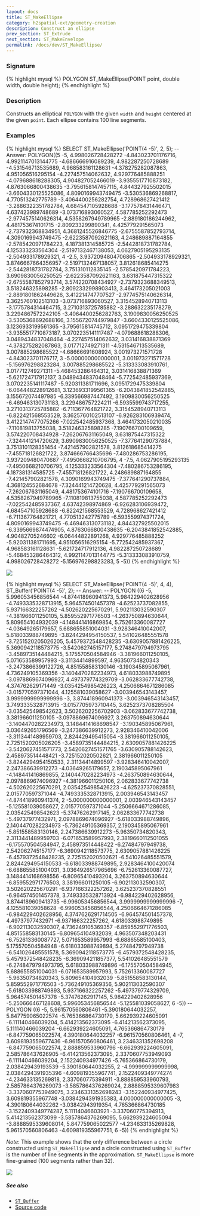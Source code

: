 ```yaml
---
layout: docs
title: ST_MakeEllipse
category: h2spatial-ext/geometry-creation
description: Construct an ellipse
prev_section: ST_Extrude
next_section: ST_MakeEnvelope
permalink: /docs/dev/ST_MakeEllipse/
---
```


### Signature

{% highlight mysql %}
POLYGON ST_MakeEllipse(POINT point, double width, double height);
{% endhighlight %}

### Description
Constructs an elliptical `POLYGON` with the given `width` and `height` centered
at the given `point`. Each ellipse contains 100 line segments.

### Examples

{% highlight mysql %}
SELECT ST_MakeEllipse('POINT(4 -5)', 2, 5);
-- Answer: POLYGON((5 -5, 4.998026728428272 -4.843023701176716, 4.9921147013144775 -4.686666916089239, 4.982287250728689 -4.531546713535689, 4.968583161128631 -4.378275282087863, 4.951056516295154 -4.227457514062632, 4.929776485888251 -4.079688618288305, 4.904827052466019 -3.9355517710873182, 4.8763066800438635 -3.7956158147457115, 4.844327925502015 -3.6604330125525086, 4.8090169943749475 -3.530536869268817, 4.770513242775789 -3.4064400256282754, 4.728968627421412 -3.2886322351782784, 4.684547105928688 -3.177578431446471, 4.637423989748689 -3.073716893060527, 4.587785252292473 -2.9774575140626314, 4.5358267949789965 -2.889180186244962, 4.481753674101715 -2.809233299890341, 4.425779291565073 -2.737932368834951, 4.3681245526846775 -2.6755587852793714, 4.3090169943749475 -2.6223587092621163, 4.248689887164855 -2.5785420971784223, 4.187381314585725 -2.5442818731782784, 4.125333233564304 -2.5197132467138053, 4.0627905195293135 -2.504933178929321, 4 -2.5, 3.9372094804706865 -2.504933178929321, 3.8746667664356957 -2.5197132467138057, 3.812618685414275 -2.5442818731782784, 3.751310112835145 -2.5785420971784223, 3.6909830056250525 -2.6223587092621163, 3.631875447315322 -2.6755587852793714, 3.574220708434927 -2.7379323688349513, 3.518246325898285 -2.8092332998903413, 3.464173205021003 -2.8891801862449626, 3.412214747707527 -2.9774575140626314, 3.3625760102513103 -3.073716893060527, 3.3154528940713113 -3.1775784314464715, 3.2710313725785882 -3.288632235178279, 3.2294867572242105 -3.4064400256282763, 3.1909830056250525 -3.5305368692688166, 3.1556720744979847 -3.6604330125525086, 3.1236933199561365 -3.795615814745712, 3.0951729475339804 -3.9355517710873187, 3.0702235141117487 -4.079688618288306, 3.0489434837048464 -4.227457514062632, 3.031416838871369 -4.378275282087863, 3.017712749271311 -4.531546713535689, 3.007885298685522 -4.68666691608924, 3.001973271571728 -4.843023701176717, 3 -5.000000000000001, 3.001973271571728 -5.156976298823284, 3.007885298685522 -5.313333083910761, 3.017712749271311 -5.468453286464312, 3.031416838871369 -5.621724717912137, 3.0489434837048464 -5.772542485937369, 3.0702235141117487 -5.920311381711696, 3.0951729475339804 -6.064448228912681, 3.1236933199561365 -6.2043841852542885, 3.155672074497985 -6.339566987447492, 3.1909830056250525 -6.469463130731183, 3.229486757224211 -6.5935599743717255, 3.2710313725785882 -6.711367764821722, 3.3154528940713113 -6.822421568553529, 3.3625760102513107 -6.926283106939474, 3.4122147477075266 -7.022542485937368, 3.4641732050210035 -7.110819813755038, 3.518246325898285 -7.190766700109659, 3.574220708434928 -7.262067631165049, 3.631875447315322 -7.324441214720629, 3.6909830056250525 -7.377641290737884, 3.7513101128351454 -7.421457902821578, 3.812618685414275 -7.455718126821722, 3.874666766435696 -7.480286753286195, 3.937209480470687 -7.4950668210706795, 4 -7.5, 4.0627905195293135 -7.4950668210706795, 4.125333233564304 -7.480286753286195, 4.187381314585725 -7.455718126821722, 4.248689887164855 -7.421457902821578, 4.3090169943749475 -7.377641290737884, 4.368124552684678 -7.324441214720628, 4.425779291565073 -7.262067631165049, 4.481753674101716 -7.190766700109658, 4.5358267949789965 -7.110819813755038, 4.587785252292473 -7.022542485937367, 4.63742398974869 -6.926283106939472, 4.684547105928688 -6.822421568553529, 4.728968627421412 -6.711367764821721, 4.770513242775789 -6.593559974371724, 4.8090169943749475 -6.469463130731182, 4.844327925502015 -6.3395669874474905, 4.8763066800438635 -6.2043841852542885, 4.90482705246602 -6.06444822891268, 4.929776485888252 -5.920311381711695, 4.951056516295154 -5.772542485937367, 4.968583161128631 -5.621724717912136, 4.982287250728689 -5.468453286464312, 4.9921147013144775 -5.313333083910759, 4.998026728428272 -5.156976298823283, 5 -5))
{% endhighlight %}

<img class="displayed" src="../ST_MakeEllipse_1.png"/>

{% highlight mysql %}
SELECT ST_MakeEllipse('POINT(4 -5)', 4, 4), 
       ST_Buffer('POINT(4 -5)', 2);
-- Answer:
--    POLYGON ((6 -5, 5.996053456856544 -4.874418960941373, 5.984229402628956 -4.7493335328713915, 5.964574501457378 -4.62523737082855, 5.937166322257262 -4.502620225670291, 5.902113032590307 -4.381966011250105, 5.859552971776503 -4.263750894630644, 5.809654104932039 -4.148441416869854, 5.752613360087727 -4.03649265179657, 5.688655851004031 -3.928346410042007, 5.618033988749895 -3.8244294954150537, 5.541026485551578 -3.7251520205026205, 5.4579372548428235 -3.6309057881426225, 5.3690942118573775 -3.542062745157177, 5.2748479794973795 -3.4589735144484215, 5.175570504584946 -3.381966011250105, 5.071653589957993 -3.31134414899597, 4.96350734820343 -3.2473866399122726, 4.851558583130146 -3.190345895067961, 4.736249105369356 -3.1404470282234973, 4.618033988749895 -3.0978869674096927, 4.497379774329709 -3.062833677742738, 4.374762629171449 -3.0354254985426223, 4.2506664671286085 -3.015770597371044, 4.125581039058627 -3.003946543143457, 3.9999999999999996 -3, 3.874418960941373 -3.003946543143457, 3.7493335328713915 -3.0157705973710445, 3.6252373708285504 -3.035425498542623, 3.5026202256702903 -3.062833677742738, 3.381966011250105 -3.0978869674096927, 3.263750894630644 -3.1404470282234973, 3.1484414168698547 -3.190345895067961, 3.036492651796569 -3.247386639912273, 2.928346410042006 -3.3113441489959703, 2.824429495415054 -3.381966011250105, 2.7251520205026205 -3.4589735144484215, 2.6309057881426225 -3.5420627451571773, 2.5420627451571765 -3.630905788142623, 2.458973514448421 -3.725152020502621, 2.381966011250105 -3.8244294954150533, 2.31134414899597 -3.928346410042007, 2.247386639912273 -4.03649265179657, 2.190345895067961 -4.148441416869855, 2.1404470282234973 -4.263750894630644, 2.0978869674096927 -4.381966011250106, 2.062833677742738 -4.502620225670291, 2.0354254985426223 -4.625237370828551, 2.015770597371044 -4.7493335328713915, 2.003946543143457 -4.874418960941374, 2 -5.000000000000001, 2.003946543143457 -5.125581039058627, 2.015770597371044 -5.2506664671286085, 2.035425498542623 -5.37476262917145, 2.062833677742738 -5.49737977432971, 2.0978869674096927 -5.618033988749896, 2.1404470282234973 -5.736249105369357, 2.190345895067961 -5.851558583130146, 2.247386639912273 -5.96350734820343, 2.3113441489959703 -6.071653589957993, 2.3819660112501055 -6.175570504584947, 2.458973514448422 -6.27484797949738, 2.542062745157177 -6.3690942118573775, 2.6309057881426225 -6.4579372548428235, 2.725152020502621 -6.541026485551579, 2.8244294954150533 -6.618033988749895, 2.9283464100420074 -6.688655851004031, 3.0364926517965696 -6.752613360087727, 3.1484414168698556 -6.80965410493204, 3.263750894630644 -6.859552971776503, 3.381966011250105 -6.902113032590307, 3.502620225670291 -6.937166322257262, 3.625237370828551 -6.964574501457378, 3.7493335328713924 -6.984229402628956, 3.8744189609413735 -6.996053456856544, 3.9999999999999996 -7, 4.125581039058628 -6.996053456856544, 4.2506664671286085 -6.984229402628956, 4.3747626291714505 -6.964574501457378, 4.49737977432971 -6.937166322257262, 4.618033988749895 -6.902113032590307, 4.736249105369357 -6.859552971776503, 4.851558583130145 -6.809654104932039, 4.963507348203431 -6.752613360087727, 5.071653589957993 -6.68865585100403, 5.175570504584948 -6.618033988749894, 5.27484797949738 -6.541026485551578, 5.3690942118573775 -6.4579372548428235, 5.4579372548428235 -6.369094211857377, 5.541026485551579 -6.2748479794973795, 5.618033988749896 -6.175570504584945, 5.688655851004031 -6.071653589957993, 5.752613360087727 -5.96350734820343, 5.809654104932039 -5.851558583130144, 5.859552971776503 -5.736249105369356, 5.902113032590307 -5.618033988749893, 5.937166322257262 -5.497379774329709, 5.964574501457378 -5.37476262917145, 5.984229402628956 -5.250666467128608, 5.996053456856544 -5.125581039058627, 6 -5))
--    POLYGON ((6 -5, 5.961570560806461 -5.390180644032257, 5.847759065022574 -5.765366864730179, 5.662939224605091 -6.111140466039204, 5.414213562373095 -6.414213562373095, 5.111140466039204 -6.662939224605091, 4.765366864730179 -6.847759065022574, 4.390180644032257 -6.961570560806461, 4 -7, 3.6098193559677436 -6.961570560806461, 3.2346331352698208 -6.847759065022574, 2.888859533960796 -6.662939224605091, 2.585786437626905 -6.414213562373095, 2.3370607753949093 -6.111140466039204, 2.152240934977426 -5.765366864730179, 2.038429439193539 -5.390180644032255, 2 -4.999999999999998, 2.0384294391935396 -4.609819355967741, 2.1522409349774274 -4.234633135269818, 2.337060775394911 -3.888859533960793, 2.5857864376269073 -3.5857864376269024, 2.8888595339607983 -3.3370607753949075, 3.2346331352698243 -3.152240934977425, 3.609819355967748 -3.0384294391935383, 4.000000000000005 -3, 4.390180644032262 -3.03842943919354, 4.765366864730185 -3.1522409349774287, 5.11114046603921 -3.337060775394913, 5.414213562373099 -3.5857864376269095, 5.662939224605094 -3.8888595339608014, 5.847759065022577 -4.234633135269828, 5.961570560806463 -4.609819355967751, 6 -5))
{% endhighlight %}

*Note*: This example shows that the only difference between a circle
constructed using `ST_MakeEllipse` and a circle constructed using `ST_Buffer`
is the number of line segments in the approximation. `ST_MakeEllipse` is more
fine-grained (100 segments rather than 32).

<img class="displayed" src="../ST_MakeEllipse_2.png"/>

##### See also

* [`ST_Buffer`](../ST_Buffer)
* <a href="https://github.com/irstv/H2GIS/blob/daac86bd76645c6ec94b356e24db93ae74fe539c/h2spatial-ext/src/main/java/org/h2gis/h2spatialext/function/spatial/create/ST_MakeEllipse.java" target="_blank">Source code</a>
